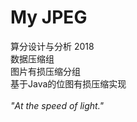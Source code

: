 # My JPEG
算分设计与分析 2018<br>
数据压缩组<br>
图片有损压缩分组<br>
基于Java的位图有损压缩实现<br>
<br>
<i>"At the speed of light."</i>
